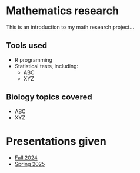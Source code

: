 # Mathematics research

This is an introduction to my math research project...

## Tools used
- R programming
- Statistical tests, including:
	- ABC
	- XYZ

## Biology topics covered
- ABC
- XYZ

# Presentations given
- [Fall 2024](www.google.com)
- [Spring 2025](www.google.com)